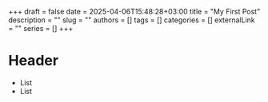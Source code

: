 +++ 
draft = false
date = 2025-04-06T15:48:28+03:00
title = "My First Post"
description = ""
slug = ""
authors = []
tags = []
categories = []
externalLink = ""
series = []
+++

# Header

- List
- List
